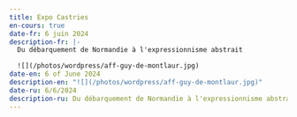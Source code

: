 ```yaml
---
title: Expo Castries
en-cours: true
date-fr: 6 juin 2024
description-fr: |-
  Du débarquement de Normandie à l'expressionnisme abstrait

  ![](/photos/wordpress/aff-guy-de-montlaur.jpg)
date-en: 6 of June 2024
description-en: "![](/photos/wordpress/aff-guy-de-montlaur.jpg)"
date-ru: 6/6/2024
description-ru: Du débarquement de Normandie à l'expressionnisme abstrait
---
```

